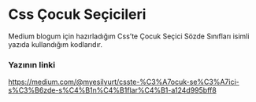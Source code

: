 # Css Çocuk Seçicileri 
Medium blogum için hazırladığım Css’te Çocuk Seçici Sözde Sınıfları isimli yazıda kullandığım kodlarıdır.
### Yazının linki
https://medium.com/@myesilyurt/csste-%C3%A7ocuk-se%C3%A7ici-s%C3%B6zde-s%C4%B1n%C4%B1flar%C4%B1-a124d995bff8
